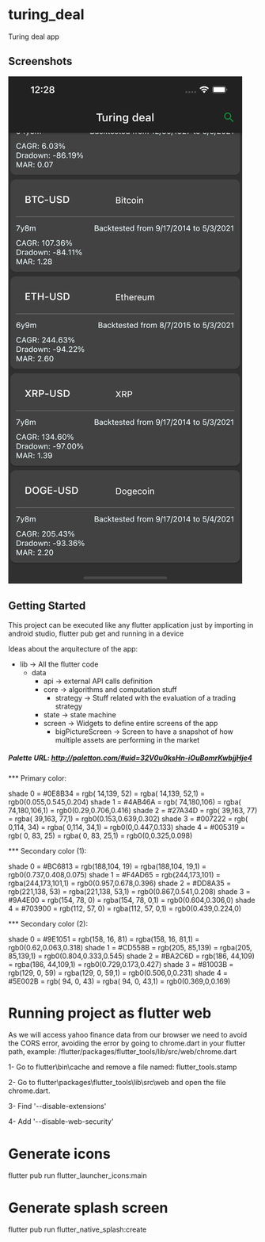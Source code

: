 # turing_deal
Turing deal app

## Screenshots

![price dataframe](https://github.com/ivofernandes/turingDealApp/blob/main/turing_deal/screenshots/bigPicture.jpeg?raw=true)

## Getting Started

This project can be executed like any flutter application just by importing in android studio, flutter pub get and running in a device

Ideas about the arquitecture of the app:

- lib -> All the flutter code
    - data
        - api -> external API calls definition
        - core -> algorithms and computation stuff
            - strategy -> Stuff related with the evaluation of a trading strategy
        - state -> state machine
        - screen -> Widgets to define entire screens of the app
            - bigPictureScreen ->  Screen to have a snapshot of how multiple assets are performing in the market  

#####  Palette URL: http://paletton.com/#uid=32V0u0ksHn-iOuBomrKwbjjHje4
*** Primary color:

   shade 0 = #0E8B34 = rgb( 14,139, 52) = rgba( 14,139, 52,1) = rgb0(0.055,0.545,0.204)
   shade 1 = #4AB46A = rgb( 74,180,106) = rgba( 74,180,106,1) = rgb0(0.29,0.706,0.416)
   shade 2 = #27A34D = rgb( 39,163, 77) = rgba( 39,163, 77,1) = rgb0(0.153,0.639,0.302)
   shade 3 = #007222 = rgb(  0,114, 34) = rgba(  0,114, 34,1) = rgb0(0,0.447,0.133)
   shade 4 = #005319 = rgb(  0, 83, 25) = rgba(  0, 83, 25,1) = rgb0(0,0.325,0.098)

*** Secondary color (1):

   shade 0 = #BC6813 = rgb(188,104, 19) = rgba(188,104, 19,1) = rgb0(0.737,0.408,0.075)
   shade 1 = #F4AD65 = rgb(244,173,101) = rgba(244,173,101,1) = rgb0(0.957,0.678,0.396)
   shade 2 = #DD8A35 = rgb(221,138, 53) = rgba(221,138, 53,1) = rgb0(0.867,0.541,0.208)
   shade 3 = #9A4E00 = rgb(154, 78,  0) = rgba(154, 78,  0,1) = rgb0(0.604,0.306,0)
   shade 4 = #703900 = rgb(112, 57,  0) = rgba(112, 57,  0,1) = rgb0(0.439,0.224,0)

*** Secondary color (2):

   shade 0 = #9E1051 = rgb(158, 16, 81) = rgba(158, 16, 81,1) = rgb0(0.62,0.063,0.318)
   shade 1 = #CD558B = rgb(205, 85,139) = rgba(205, 85,139,1) = rgb0(0.804,0.333,0.545)
   shade 2 = #BA2C6D = rgb(186, 44,109) = rgba(186, 44,109,1) = rgb0(0.729,0.173,0.427)
   shade 3 = #81003B = rgb(129,  0, 59) = rgba(129,  0, 59,1) = rgb0(0.506,0,0.231)
   shade 4 = #5E002B = rgb( 94,  0, 43) = rgba( 94,  0, 43,1) = rgb0(0.369,0,0.169)
    
# Running project as flutter web
As we will access yahoo finance data from our browser we need to avoid the CORS error,
 avoiding the error by going to chrome.dart in your flutter path, example:
        /flutter/packages/flutter_tools/lib/src/web/chrome.dart

1- Go to flutter\bin\cache and remove a file named: flutter_tools.stamp

2- Go to flutter\packages\flutter_tools\lib\src\web and open the file chrome.dart.

3- Find '--disable-extensions'

4- Add '--disable-web-security'


# Generate icons
flutter pub run flutter_launcher_icons:main

# Generate splash screen
flutter pub run flutter_native_splash:create
